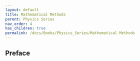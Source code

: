 ```yaml
---
layout: default
title: Mathematical Methods
parent: Physics Series
nav_order: 4
has_children: true
permalink: /docs/Books/Physics_Series/Mathematical Methods
---
```



## Preface

